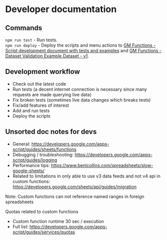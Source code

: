 # Developer documentation

## Commands

`npm run test` - Run tests.  
`npm run deploy` - Deploy the scripts and menu actions to [GM Functions - Script development document with tests and examples](https://docs.google.com/spreadsheets/d/1nSt4xgHP3DLc0ryNNDp9AAj_68T3XPt2euZs0ycU1Gs/edit) and [GM Functions - Dataset Validation Example Dataset - v1](https://docs.google.com/spreadsheets/d/1okSzN1kABaNIq85RFz1QojRTEt9845zY6-RDvG_QOHk/edit).  

## Development workflow

* Check out the latest code
* Run tests (a decent internet connection is necessary since many requests are made querying live data)
* Fix broken tests (sometimes live data changes which breaks tests)
* Fix/add features of interest
* Add and run tests
* Deploy the scripts

## Unsorted doc notes for devs

* General: https://developers.google.com/apps-script/guides/sheets/functions
* Debugging / troubleshooting: https://developers.google.com/apps-script/guides/logging
* Performance tips: https://www.benlcollins.com/spreadsheets/slow-google-sheets/
* Related to limitations in only able to use v3 data feeds and not v4 api in custom functions:
https://developers.google.com/sheets/api/guides/migration

Note: Custom functions can not reference named ranges in foreign spreadsheets

Quotas related to custom functions
 * Custom function runtime	30 sec / execution
 * Full list: https://developers.google.com/apps-script/guides/services/quotas
